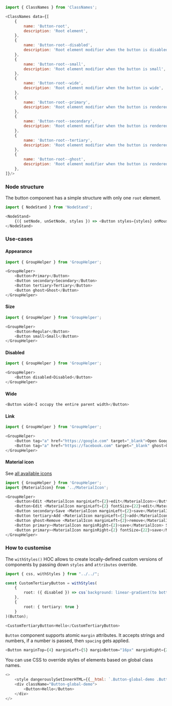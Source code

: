 ```js noeditor
import { ClassNames } from 'ClassNames';

<ClassNames data={[
    {
        name: 'Button-root',
        description: 'Root element',
    },
    {
        name: 'Button-root--disabled',
        description: 'Root element modifier when the button is disabled',
    },
    {
        name: 'Button-root--small',
        description: 'Root element modifier when the button is small',
    },
    {
        name: 'Button-root--wide',
        description: 'Root element modifier when the button is wide',
    },
    {
        name: 'Button-root--primary',
        description: 'Root element modifier when the button is rendered as primary',
    },
    {
        name: 'Button-root--secondary',
        description: 'Root element modifier when the button is rendered as secondary',
    },
    {
        name: 'Button-root--tertiary',
        description: 'Root element modifier when the button is rendered as tertiary',
    },
    {
        name: 'Button-root--ghost',
        description: 'Root element modifier when the button is rendered as ghost',
    },
]}/>
```

### Node structure

The button component has a simple structure with only one `root` element.

```js noeditor
import { NodeStand } from 'NodeStand';

<NodeStand>
    {({ setNode, unSetNode, styles }) => <Button styles={styles} onMouseEnter={() => setNode('root')} onMouseLeave={() => unSetNode('root')}>Hello</Button>}
</NodeStand>
```

### Use-cases

#### Appearance

```js
import { GroupHelper } from 'GroupHelper';

<GroupHelper>
    <Button>Primary</Button>
    <Button secondary>Secondary</Button>
    <Button tertiary>Tertiary</Button>
    <Button ghost>Ghost</Button>
</GroupHelper>
```

#### Size

```js
import { GroupHelper } from 'GroupHelper';

<GroupHelper>
    <Button>Regular</Button>
    <Button small>Small</Button>
</GroupHelper>
```

#### Disabled

```js
import { GroupHelper } from 'GroupHelper';

<GroupHelper>
    <Button disabled>Disabled</Button>
</GroupHelper>
```

#### Wide

```js
<Button wide>I occupy the entire parent width</Button>
```

#### Link

```js
import { GroupHelper } from 'GroupHelper';

<GroupHelper>
    <Button tag="a" href="https://google.com" target="_blank">Open Google</Button>
    <Button tag="a" href="https://facebook.com" target="_blank" ghost>Open Facebook</Button>
</GroupHelper>
```

#### Material icon

See <a href="https://material.io/resources/icons/" target="_blank">all available icons</a>

```js
import { GroupHelper } from 'GroupHelper';
import {MaterialIcon} from '../MaterialIcon';

<GroupHelper>
    <Button>Edit <MaterialIcon marginLeft={2}>edit</MaterialIcon></Button>
    <Button>Edit <MaterialIcon marginLeft={2} fontSize={22}>edit</MaterialIcon></Button>
    <Button secondary>Save <MaterialIcon marginLeft={2}>save</MaterialIcon></Button>
    <Button tertiary>Add <MaterialIcon marginLeft={2}>add</MaterialIcon></Button>
    <Button ghost>Remove <MaterialIcon marginLeft={2}>remove</MaterialIcon></Button>
    <Button primary><MaterialIcon marginRight={2}>save</MaterialIcon> Save</Button>
    <Button primary><MaterialIcon marginRight={2} fontSize={22}>save</MaterialIcon> Save</Button>
</GroupHelper>
```

### How to customise

The `withStyles()` HOC allows to create locally-defined custom versions of components by passing down `styles` and `attributes` override.

```typescript jsx
import { css, withStyles } from "../../";

const CustomTertiaryButton = withStyles(
    {
        root: ({ disabled }) => css`background: linear-gradient(to bottom, #f0f9ff 0%,#cbebff 47%,#a1dbff 100%);`,
    },
    { 
        root: { tertiary: true }
    }
)(Button);

<CustomTertiaryButton>Hello</CustomTertiaryButton>
```

`Button` component supports atomic `margin` attributes. It accepts strings and numbers, if a number is passed, then `spacing` gets applied.

```js
<Button marginTop={4} marginLeft={5} marginBottom="16px" marginRight={2}>We all fly down here</Button>
```

You can use CSS to override styles of elements based on global class names.

```js
<>
    <style dangerouslySetInnerHTML={{__html: `.Button-global-demo .Button-root { border: 1px solid red; };`}} />
    <div className="Button-global-demo">
        <Button>Hello</Button>
    </div>
</>
```
